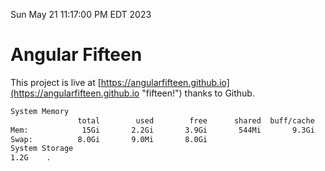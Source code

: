 Sun May 21 11:17:00 PM EDT 2023

# Angular Fifteen


This project is live at [https://angularfifteen.github.io](https://angularfifteen.github.io "fifteen!") thanks to Github.

```bash
System Memory
               total        used        free      shared  buff/cache   available
Mem:            15Gi       2.2Gi       3.9Gi       544Mi       9.3Gi        12Gi
Swap:          8.0Gi       9.0Mi       8.0Gi
System Storage
1.2G	.
```
